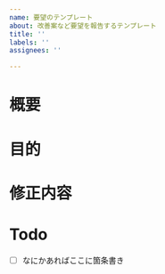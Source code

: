```yaml
---
name: 要望のテンプレート
about: 改善案など要望を報告するテンプレート
title: ''
labels: ''
assignees: ''

---
```


# 概要
# 目的
# 修正内容
# Todo
- [ ] なにかあればここに箇条書き
